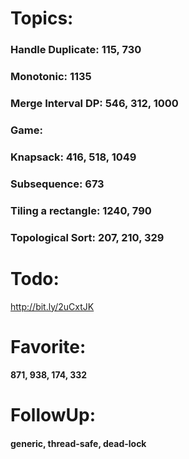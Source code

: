 # Topics:

### Handle Duplicate: 115, 730
### Monotonic: 1135
### Merge Interval DP: 546, 312, 1000
### Game:
### Knapsack: 416, 518, 1049
### Subsequence: 673
### Tiling a rectangle: 1240, 790
### Topological Sort: 207, 210, 329

# Todo:

http://bit.ly/2uCxtJK

# Favorite: 

#### 871, 938, 174, 332

# FollowUp:

#### generic, thread-safe, dead-lock

